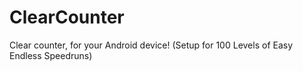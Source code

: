 # ClearCounter
Clear counter, for your Android device! (Setup for 100 Levels of Easy Endless Speedruns)

